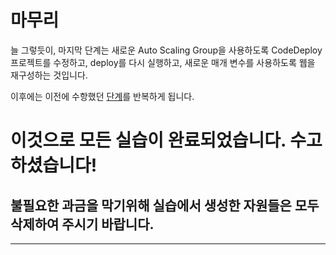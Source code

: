 # 마무리

늘 그렇듯이, 마지막 단계는 새로운 Auto Scaling Group을 사용하도록 CodeDeploy 프로젝트를 수정하고, deploy를 다시 실행하고, 새로운 매개 변수를 사용하도록 웹을 재구성하는 것입니다.

이후에는 이전에 수항했던 [단계](/workshop/elb-auto-scaling-group/03-finishing-up.md#modify-the-codedeploy-project)를 반복하게 됩니다.

# 이것으로 모든 실습이 완료되었습니다. 수고하셨습니다! 
## 불필요한 과금을 막기위해 실습에서 생성한 자원들은 모두 삭제하여 주시기 바랍니다.

---
